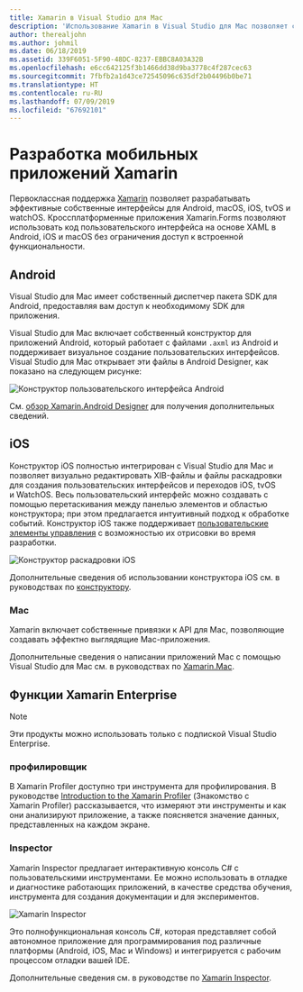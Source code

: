```yaml
---
title: Xamarin в Visual Studio для Mac
description: 'Использование Xamarin в Visual Studio для Mac позволяет создавать кроссплатформенные приложения, предназначенные для iOS, Mac, Android, tvOS и watchOS '
author: therealjohn
ms.author: johmil
ms.date: 06/18/2019
ms.assetid: 339F6051-5F90-48DC-8237-EBBC8A03A32B
ms.openlocfilehash: e6cc642125f3b1466dd38d9ba3778c4f287cec63
ms.sourcegitcommit: 7fbfb2a1d43ce72545096c635df2b04496b0be71
ms.translationtype: HT
ms.contentlocale: ru-RU
ms.lasthandoff: 07/09/2019
ms.locfileid: "67692101"
---
```

# <a name="xamarin-mobile-app-development"></a>Разработка мобильных приложений Xamarin

Первоклассная поддержка [Xamarin](/xamarin) позволяет разрабатывать эффективные собственные интерфейсы для Android, macOS, iOS, tvOS и watchOS. Кроссплатформенные приложения Xamarin.Forms позволяют использовать код пользовательского интерфейса на основе XAML в Android, iOS и macOS без ограничения доступ к встроенной функциональности.

## <a name="android"></a>Android

Visual Studio для Mac имеет собственный диспетчер пакета SDK для Android, предоставляя вам доступ к необходимому SDK для приложения.

Visual Studio для Mac включает собственный конструктор для приложений Android, который работает с файлами `.axml` из Android и поддерживает визуальное создание пользовательских интерфейсов. Visual Studio для Mac открывает эти файлы в Android Designer, как показано на следующем рисунке:

![Конструктор пользовательского интерфейса Android](media/intro-image31.png)

См. [обзор Xamarin.Android Designer](/xamarin/android/user-interface/android-designer/index) для получения дополнительных сведений.

## <a name="ios"></a>iOS

Конструктор iOS полностью интегрирован с Visual Studio для Mac и позволяет визуально редактировать XIB-файлы и файлы раскадровки для создания пользовательских интерфейсов и переходов iOS, tvOS и WatchOS. Весь пользовательский интерфейс можно создавать с помощью перетаскивания между панелью элементов и областью конструктора; при этом предлагается интуитивный подход к обработке событий. Конструктор iOS также поддерживает [пользовательские элементы управления](/xamarin/ios/user-interface/designer/ios-designable-controls-overview) с возможностью их отрисовки во время разработки.

![Конструктор раскадровки iOS](media/intro-image30.png)

Дополнительные сведения об использовании конструктора iOS см. в руководствах по [конструктору](https://docs.microsoft.com/xamarin/ios/user-interface/designer/?tabs=macos).

### <a name="mac"></a>Mac

Xamarin включает собственные привязки к API для Mac, позволяющие создавать эффектно выглядящие Mac-приложения.

Дополнительные сведения о написании приложений Mac с помощью Visual Studio для Mac см. в руководствах по [Xamarin.Mac](/xamarin/mac/get-started/index).

## <a name="xamarin-enterprise-features"></a>Функции Xamarin Enterprise

> [!Note]
> Эти продукты можно использовать только с подпиской Visual Studio Enterprise.

### <a name="profiler"></a>профилировщик

В Xamarin Profiler доступно три инструмента для профилирования. В руководстве [Introduction to the Xamarin Profiler](/xamarin/tools/profiler/index?tabs=macos) (Знакомство с Xamarin Profiler) рассказывается, что измеряют эти инструменты и как они анализируют приложение, а также поясняется значение данных, представленных на каждом экране.

### <a name="inspector"></a>Inspector

Xamarin Inspector предлагает интерактивную консоль C# с пользовательскими инструментами. Ее можно использовать в отладке и диагностике работающих приложений, в качестве средства обучения, инструмента для создания документации и для экспериментов.

![Xamarin Inspector](media/intro-inspector.png)

Это полнофункциональная консоль C#, которая представляет собой автономное приложение для программирования под различные платформы (Android, iOS, Mac и Windows) и интегрируется с рабочим процессом отладки вашей IDE. 

Дополнительные сведения см. в руководстве по [Xamarin Inspector](/xamarin/tools/inspector/).